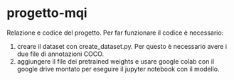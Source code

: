 # progetto-mqi
Relazione e codice del progetto.
Per far funzionare il codice è necessario:
1. creare il dataset con create_dataset.py. Per questo è necessario avere i due file di annotazioni COCO.
2. aggiungere il file dei pretrained weights e usare google colab con il google drive montato per eseguire il jupyter notebook con il modello.
